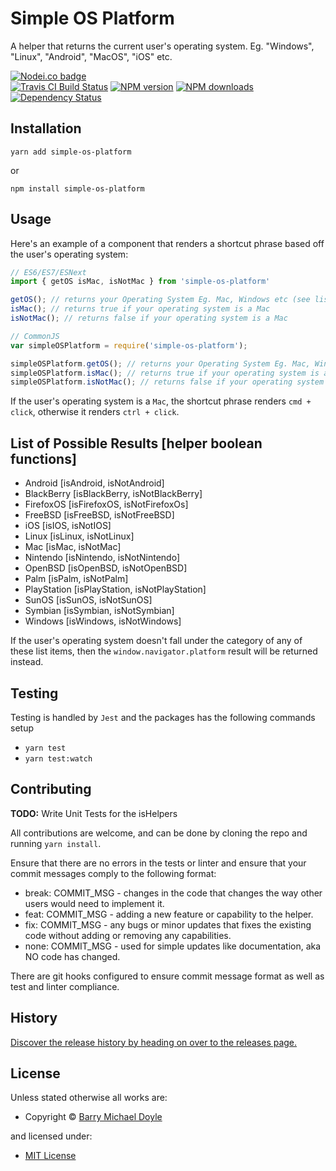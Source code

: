 <!-- TITLE/ -->

<h1>Simple OS Platform</h1>

<!-- /TITLE -->


<!-- DESCRIPTION/ -->

A helper that returns the current user's operating system. Eg. "Windows", "Linux", "Android", "MacOS", "iOS" etc.

<!-- /DESCRIPTION -->


<!-- BADGES/ -->

<span class="badge-nodeico"><a href="https://www.npmjs.com/package/simple-os-platform" title="Nodei.co badge"><img src="https://nodei.co/npm/simple-os-platform.png" alt="Nodei.co badge" /></a></span>
<br class="badge-separator" />
<span class="badge-travisci"><a href="http://travis-ci.org/barrymichaeldoyle/simple-os-platform" title="Check this project's build status on TravisCI"><img src="https://img.shields.io/travis/barrymichaeldoyle/simple-os-platform/master.svg" alt="Travis CI Build Status" /></a></span>
<span class="badge-npmversion"><a href="https://npmjs.org/package/simple-os-platform" title="View this project on NPM"><img src="https://img.shields.io/npm/v/simple-os-platform.svg" alt="NPM version" /></a></span>
<span class="badge-npmdownloads"><a href="https://npmjs.org/package/simple-os-platform" title="View this project on NPM"><img src="https://img.shields.io/npm/dm/simple-os-platform.svg" alt="NPM downloads" /></a></span>
<span class="badge-daviddm"><a href="https://david-dm.org/BarryMichaelDoyle/simple-os-platform" title="View the status of this project's dependencies on DavidDM"><img src="https://img.shields.io/david/BarryMichaelDoyle/simple-os-platform.svg" alt="Dependency Status" /></a></span>

<!-- /BADGES -->

## Installation

`yarn add simple-os-platform`

or

`npm install simple-os-platform`

## Usage

Here's an example of a component that renders a shortcut phrase based off the user's operating system:

```javascript
// ES6/ES7/ESNext
import { getOS isMac, isNotMac } from 'simple-os-platform'

getOS(); // returns your Operating System Eg. Mac, Windows etc (see list below)
isMac(); // returns true if your operating system is a Mac
isNotMac(); // returns false if your operating system is a Mac

// CommonJS
var simpleOSPlatform = require('simple-os-platform');

simpleOSPlatform.getOS(); // returns your Operating System Eg. Mac, Windows etc (see list below)
simpleOSPlatform.isMac(); // returns true if your operating system is a Mac
simpleOSPlatform.isNotMac(); // returns false if your operating system is a Mac
```

If the user's operating system is a `Mac`, the shortcut phrase renders `cmd + click`, otherwise it renders `ctrl + click`.

## List of Possible Results [helper boolean functions]

<ul>
  <li>Android [isAndroid, isNotAndroid]</li>
  <li>BlackBerry [isBlackBerry, isNotBlackBerry]</li>
  <li>FirefoxOS [isFirefoxOS, isNotFirefoxOs]</li>
  <li>FreeBSD [isFreeBSD, isNotFreeBSD]</li>
  <li>iOS [isIOS, isNotIOS]</li>
  <li>Linux [isLinux, isNotLinux]</li>
  <li>Mac [isMac, isNotMac]</li>
  <li>Nintendo [isNintendo, isNotNintendo]</li>
  <li>OpenBSD [isOpenBSD, isNotOpenBSD]</li>
  <li>Palm [isPalm, isNotPalm]</li>
  <li>PlayStation [isPlayStation, isNotPlayStation]</li>
  <li>SunOS [isSunOS, isNotSunOS]</li>
  <li>Symbian [isSymbian, isNotSymbian]</li>
  <li>Windows [isWindows, isNotWindows]</li>
</ul>

If the user's operating system doesn't fall under the category of any of these list items, then the `window.navigator.platform` result will be returned instead.

## Testing

Testing is handled by `Jest` and the packages has the following commands setup

* `yarn test`
* `yarn test:watch`

## Contributing

<strong>TODO:</strong> Write Unit Tests for the isHelpers

All contributions are welcome, and can be done by cloning the repo and running `yarn install`.

Ensure that there are no errors in the tests or linter and ensure that your commit messages comply to the following format:

* break: COMMIT_MSG - changes in the code that changes the way other users would need to implement it.
* feat: COMMIT_MSG - adding a new feature or capability to the helper.
* fix: COMMIT_MSG - any bugs or minor updates that fixes the existing code without adding or removing any capabilities.
* none: COMMIT_MSG - used for simple updates like documentation, aka NO code has changed.

There are git hooks configured to ensure commit message format as well as test and linter compliance.

<!-- HISTORY/ -->

<h2>History</h2>

<a href="https://github.com/BarryMichaelDoyle/simple-os-platform/releases">Discover the release history by heading on over to the releases page.</a>

<!-- /HISTORY -->


<!-- LICENSE/ -->

<h2>License</h2>

Unless stated otherwise all works are:

<ul><li>Copyright &copy; <a href="https://www.barrymichaeldoyle.com">Barry Michael Doyle</a></li></ul>

and licensed under:

<ul><li><a href="http://spdx.org/licenses/MIT.html">MIT License</a></li></ul>

<!-- /LICENSE -->
